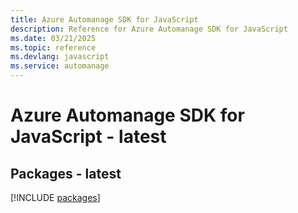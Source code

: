 ```yaml
---
title: Azure Automanage SDK for JavaScript
description: Reference for Azure Automanage SDK for JavaScript
ms.date: 03/21/2025
ms.topic: reference
ms.devlang: javascript
ms.service: automanage
---
```

# Azure Automanage SDK for JavaScript - latest
## Packages - latest
[!INCLUDE [packages](automanage-index.md)]
